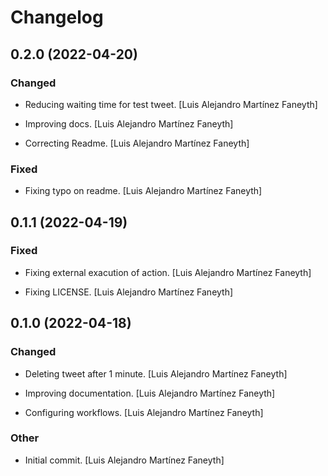 # Changelog


## 0.2.0 (2022-04-20)

### Changed

* Reducing waiting time for test tweet. [Luis Alejandro Martínez Faneyth]

* Improving docs. [Luis Alejandro Martínez Faneyth]

* Correcting Readme. [Luis Alejandro Martínez Faneyth]


### Fixed

* Fixing typo on readme. [Luis Alejandro Martínez Faneyth]


## 0.1.1 (2022-04-19)

### Fixed

* Fixing external exacution of action. [Luis Alejandro Martínez Faneyth]

* Fixing LICENSE. [Luis Alejandro Martínez Faneyth]


## 0.1.0 (2022-04-18)

### Changed

* Deleting tweet after 1 minute. [Luis Alejandro Martínez Faneyth]

* Improving documentation. [Luis Alejandro Martínez Faneyth]

* Configuring workflows. [Luis Alejandro Martínez Faneyth]


### Other

* Initial commit. [Luis Alejandro Martínez Faneyth]

